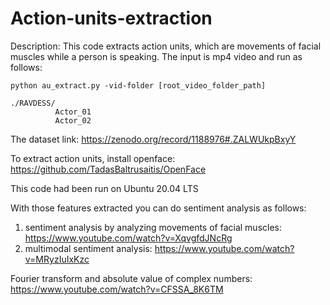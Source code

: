 # Action-units-extraction

Description: This code extracts action units, which are movements of facial muscles while a person is speaking. The input is mp4 video and run as follows:

```
python au_extract.py -vid-folder [root_video_folder_path]
```

```
./RAVDESS/
          Actor_01
          Actor_02
```

The dataset link: https://zenodo.org/record/1188976#.ZALWUkpBxyY

To extract action units, install openface: https://github.com/TadasBaltrusaitis/OpenFace

This code had been run on Ubuntu 20.04 LTS

With those features extracted you can do sentiment analysis as follows:

1. sentiment analysis by analyzing movements of facial muscles: https://www.youtube.com/watch?v=XqvgfdJNcRg
2. multimodal sentiment analysis: https://www.youtube.com/watch?v=MRyzIuIxKzc


Fourier transform and absolute value of complex numbers: https://www.youtube.com/watch?v=CFSSA_8K6TM
